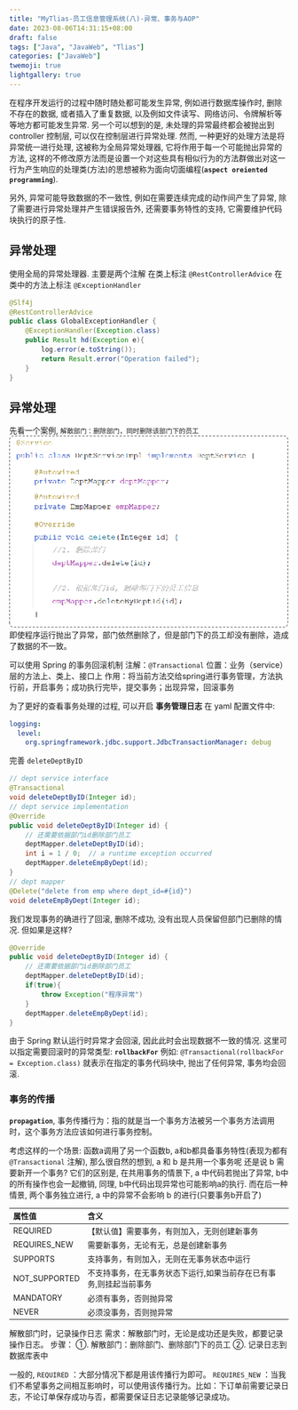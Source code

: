 ```yaml
---
title: "MyTlias-员工信息管理系统(八)-异常、事务与AOP"
date: 2023-08-06T14:31:15+08:00
draft: false
tags: ["Java", "JavaWeb", "Tlias"]
categories: ["JavaWeb"]
twemoji: true
lightgallery: true
---
```


在程序开发运行的过程中随时随处都可能发生异常, 例如进行数据库操作时, 删除不存在的数据, 或者插入了重复数据, 以及例如文件读写、网络访问、令牌解析等等地方都可能发生异常. 另一个可以想到的是, 未处理的异常最终都会被抛出到 controller 控制层, 可以仅在控制层进行异常处理. 然而, 一种更好的处理方法是将异常统一进行处理, 这被称为全局异常处理器, 它将作用于每一个可能抛出异常的方法, 这样的不修改原方法而是设置一个对这些具有相似行为的方法群做出对这一行为产生响应的处理类(方法)的思想被称为面向切面编程(**`aspect oreiented programming`**).

另外, 异常可能导致数据的不一致性, 例如在需要连续完成的动作间产生了异常, 除了需要进行异常处理并产生错误报告外, 还需要事务特性的支持, 它需要维护代码块执行的原子性.


## 异常处理
使用全局的异常处理器.
主要是两个注解
在类上标注 `@RestControllerAdvice`
在类中的方法上标注 `@ExceptionHandler`

```Java
@Slf4j
@RestControllerAdvice
public class GlobalExceptionHandler {
    @ExceptionHandler(Exception.class)
    public Result hd(Exception e){
        log.error(e.toString());
        return Result.error("Operation failed");
    }
}
```

## 异常处理
先看一个案例, `解散部门：删除部门，同时删除该部门下的员工`
![](./image/2023-08-06-16-04-14.png)
即使程序运行抛出了异常，部门依然删除了，但是部门下的员工却没有删除，造成了数据的不一致。

可以使用 Spring 的事务回滚机制
注解：`@Transactional`
位置：业务（service）层的方法上、类上、接口上
作用：将当前方法交给spring进行事务管理，方法执行前，开启事务；成功执行完毕，提交事务；出现异常，回滚事务

为了更好的查看事务处理的过程, 可以开启 **事务管理日志**
在 yaml 配置文件中:
```yml
logging:
  level:
    org.springframework.jdbc.support.JdbcTransactionManager: debug
```

完善 `deleteDeptByID`
```java
// dept service interface
@Transactional
void deleteDeptByID(Integer id);
// dept service implementation
@Override
public void deleteDeptByID(Integer id) {
    // 还需要依据部门id删除部门员工
    deptMapper.deleteDeptByID(id);
    int i = 1 / 0;  // a runtime exception occurred
    deptMapper.deleteEmpByDept(id);
}
// dept mapper
@Delete("delete from emp where dept_id=#{id}")
void deleteEmpByDept(Integer id);
```
我们发现事务的确进行了回滚, 删除不成功, 没有出现人员保留但部门已删除的情况.
但如果是这样?
```java
@Override
public void deleteDeptByID(Integer id) {
    // 还需要依据部门id删除部门员工
    deptMapper.deleteDeptByID(id);
    if(true){
        throw Exception("程序异常")
    }
    deptMapper.deleteEmpByDept(id);
}
```
由于 Spring 默认运行时异常才会回滚, 因此此时会出现数据不一致的情况. 这里可以指定需要回滚时的异常类型:
**`rollbackFor`**
例如:
`@Transactional(rollbackFor = Exception.class)`
就表示在指定的事务代码块中, 抛出了任何异常, 事务均会回滚.

### 事务的传播
**`propagation`**, 事务传播行为：指的就是当一个事务方法被另一个事务方法调用时，这个事务方法应该如何进行事务控制。

考虑这样的一个场景: 函数a调用了另一个函数b, a和b都具备事务特性(表现为都有 `@Transactional` 注解), 那么很自然的想到, a 和 b 是共用一个事务呢 还是说 b 需要新开一个事务? 它们的区别是, 在共用事务的情景下, a 中代码若抛出了异常, b中的所有操作也会一起撤销, 同理, b中代码出现异常也可能影响a的执行.
而在后一种情景, 两个事务独立进行, a 中的异常不会影响 b 的进行(只要事务b开启了)

属性值|	含义
:-|:-|
REQUIRED|	【默认值】需要事务，有则加入，无则创建新事务
REQUIRES_NEW|	需要新事务，无论有无，总是创建新事务
SUPPORTS|	支持事务，有则加入，无则在无事务状态中运行
NOT_SUPPORTED|	不支持事务，在无事务状态下运行,如果当前存在已有事务,则挂起当前事务
MANDATORY|	必须有事务，否则抛异常
NEVER|	必须没事务，否则抛异常

解散部门时，记录操作日志
需求：解散部门时，无论是成功还是失败，都要记录操作日志。
步骤：
	①. 解散部门：删除部门、删除部门下的员工
	②. 记录日志到数据库表中


一般的, 
`REQUIRED` ：大部分情况下都是用该传播行为即可。
`REQUIRES_NEW` ：当我们不希望事务之间相互影响时，可以使用该传播行为。比如：下订单前需要记录日志，不论订单保存成功与否，都需要保证日志记录能够记录成功。
